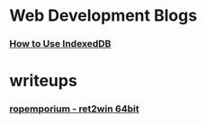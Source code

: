 # Web Development Blogs

### [How to Use IndexedDB](https://pwn0x80.github.io/2022/How-to-Use-IndexedDB.html)

# writeups

### [ropemporium - ret2win 64bit](https://pwn0x80.github.io/2021/1/ropemporium-ret2win-64bit.html)
